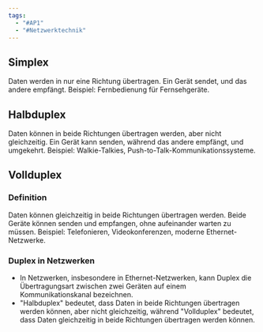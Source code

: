 ```yaml
---
tags:
  - "#AP1"
  - "#Netzwerktechnik"
---
```


## Simplex
Daten werden in nur eine Richtung übertragen.
Ein Gerät sendet, und das andere empfängt.
Beispiel: Fernbedienung für Fernsehgeräte.

## Halbduplex
Daten können in beide Richtungen übertragen werden, aber nicht gleichzeitig.
Ein Gerät kann senden, während das andere empfängt, und umgekehrt.
Beispiel: Walkie-Talkies, Push-to-Talk-Kommunikationssysteme.


## Vollduplex
### Definition
Daten können gleichzeitig in beide Richtungen übertragen werden.
Beide Geräte können senden und empfangen, ohne aufeinander warten zu müssen.
Beispiel: Telefonieren, Videokonferenzen, moderne Ethernet-Netzwerke.

### Duplex in Netzwerken
- In Netzwerken, insbesondere in Ethernet-Netzwerken, kann Duplex die Übertragungsart zwischen zwei Geräten auf einem Kommunikationskanal bezeichnen.
- "Halbduplex" bedeutet, dass Daten in beide Richtungen übertragen werden können, aber nicht gleichzeitig, während "Vollduplex" bedeutet, dass Daten gleichzeitig in beide Richtungen übertragen werden können.

